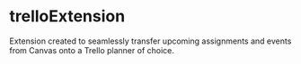 # trelloExtension
Extension created to seamlessly transfer upcoming assignments and events from Canvas onto a Trello planner of choice.